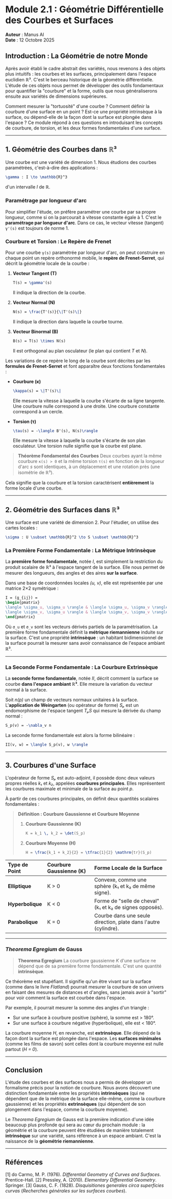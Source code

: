 # Module 2.1 : Géométrie Différentielle des Courbes et Surfaces

**Auteur** : Manus AI  
**Date** : 12 Octobre 2025

## Introduction : La Géométrie de notre Monde

Après avoir établi le cadre abstrait des variétés, nous revenons à des objets plus intuitifs : les courbes et les surfaces, principalement dans l'espace euclidien ℝ³. C'est le berceau historique de la géométrie différentielle. L'étude de ces objets nous permet de développer des outils fondamentaux pour quantifier la "courbure" et la forme, outils que nous généraliserons ensuite aux variétés de dimensions supérieures.

Comment mesurer la "tortuosité" d'une courbe ? Comment définir la courbure d'une surface en un point ? Est-ce une propriété intrinsèque à la surface, ou dépend-elle de la façon dont la surface est plongée dans l'espace ? Ce module répond à ces questions en introduisant les concepts de courbure, de torsion, et les deux formes fondamentales d'une surface.

---

## 1. Géométrie des Courbes dans ℝ³

Une courbe est une variété de dimension 1. Nous étudions des courbes paramétrées, c'est-à-dire des applications :

```latex
\gamma : I \to \mathbb{R}^3
````

d'un intervalle *I* de ℝ.

### Paramétrage par longueur d'arc

Pour simplifier l'étude, on préfère paramétrer une courbe par sa propre longueur, comme si on la parcourait à vitesse constante égale à 1.
C'est le **paramétrage par longueur d'arc**.
Dans ce cas, le vecteur vitesse (tangent) `γ'(s)` est toujours de norme 1.

### Courbure et Torsion : Le Repère de Frenet

Pour une courbe `γ(s)` paramétrée par longueur d'arc, on peut construire en chaque point un repère orthonormé mobile, le **repère de Frenet-Serret**, qui décrit la géométrie locale de la courbe :

1. **Vecteur Tangent (T)**

   ```latex
   T(s) = \gamma'(s)
   ```

   Il indique la direction de la courbe.

2. **Vecteur Normal (N)**

   ```latex
   N(s) = \frac{T'(s)}{\|T'(s)\|}
   ```

   Il indique la direction dans laquelle la courbe tourne.

3. **Vecteur Binormal (B)**

   ```latex
   B(s) = T(s) \times N(s)
   ```

   Il est orthogonal au plan osculateur (le plan qui contient *T* et *N*).

Les variations de ce repère le long de la courbe sont décrites par les **formules de Frenet-Serret** et font apparaître deux fonctions fondamentales :

* **Courbure (κ)**

  ```latex
  \kappa(s) = \|T'(s)\|
  ```

  Elle mesure la vitesse à laquelle la courbe s'écarte de sa ligne tangente.
  Une courbure nulle correspond à une droite. Une courbure constante correspond à un cercle.

* **Torsion (τ)**

  ```latex
  \tau(s) = -\langle B'(s), N(s)\rangle
  ```

  Elle mesure la vitesse à laquelle la courbe s'écarte de son plan osculateur.
  Une torsion nulle signifie que la courbe est plane.

> **Théorème Fondamental des Courbes**
> Deux courbes ayant la même courbure `κ(s) > 0` et la même torsion `τ(s)` en fonction de la longueur d'arc *s* sont identiques, à un déplacement et une rotation près (une isométrie de ℝ³).

Cela signifie que la courbure et la torsion caractérisent **entièrement** la forme locale d'une courbe.

---

## 2. Géométrie des Surfaces dans ℝ³

Une surface est une variété de dimension 2.
Pour l'étudier, on utilise des cartes locales :

```latex
\sigma : U \subset \mathbb{R}^2 \to S \subset \mathbb{R}^3
```

### La Première Forme Fondamentale : La Métrique Intrinsèque

La **première forme fondamentale**, notée *I*, est simplement la restriction du produit scalaire de ℝ³ à l'espace tangent de la surface.
Elle nous permet de mesurer des longueurs, des angles et des aires **sur la surface**.

Dans une base de coordonnées locales *(u, v)*, elle est représentée par une matrice 2×2 symétrique :

```latex
I = (g_{ij}) =
\begin{pmatrix}
\langle \sigma_u, \sigma_u \rangle & \langle \sigma_u, \sigma_v \rangle \\
\langle \sigma_v, \sigma_u \rangle & \langle \sigma_v, \sigma_v \rangle
\end{pmatrix}
```

Où `σ_u` et `σ_v` sont les vecteurs dérivés partiels de la paramétrisation.
La première forme fondamentale définit la **métrique riemannienne** induite sur la surface.
C'est une propriété **intrinsèque** : un habitant bidimensionnel de la surface pourrait la mesurer sans avoir connaissance de l'espace ambiant ℝ³.

---

### La Seconde Forme Fondamentale : La Courbure Extrinsèque

La **seconde forme fondamentale**, notée *II*, décrit comment la surface se courbe **dans l'espace ambiant ℝ³**.
Elle mesure la variation du vecteur normal à la surface.

Soit *n(p)* un champ de vecteurs normaux unitaires à la surface.
L'**application de Weingarten** (ou opérateur de forme) *Sₚ* est un endomorphisme de l'espace tangent *TₚS* qui mesure la dérivée du champ normal :

```latex
S_p(v) = -\nabla_v n
```

La seconde forme fondamentale est alors la forme bilinéaire :

```latex
II(v, w) = \langle S_p(v), w \rangle
```

---

## 3. Courbures d'une Surface

L'opérateur de forme *Sₚ* est auto-adjoint, il possède donc deux valeurs propres réelles *k₁* et *k₂*, appelées **courbures principales**.
Elles représentent les courbures maximale et minimale de la surface au point *p*.

À partir de ces courbures principales, on définit deux quantités scalaires fondamentales :

> **Définition : Courbure Gaussienne et Courbure Moyenne**
>
> 1. **Courbure Gaussienne (K)**
>
>    ```latex
>    K = k_1 \, k_2 = \det(S_p)
>    ```
> 2. **Courbure Moyenne (H)**
>
>    ```latex
>    H = \frac{k_1 + k_2}{2} = \tfrac{1}{2} \mathrm{tr}(S_p)
>    ```

| Type de Point    | Courbure Gaussienne (K) | Forme Locale de la Surface                                      |
| :--------------- | :---------------------- | :-------------------------------------------------------------- |
| **Elliptique**   | K > 0                   | Convexe, comme une sphère (k₁ et k₂ de même signe).             |
| **Hyperbolique** | K < 0                   | Forme de "selle de cheval" (k₁ et k₂ de signes opposés).        |
| **Parabolique**  | K = 0                   | Courbe dans une seule direction, plate dans l'autre (cylindre). |

---

### *Theorema Egregium* de Gauss

> **Theorema Egregium**
> La courbure gaussienne *K* d'une surface ne dépend que de sa première forme fondamentale.
> C'est une quantité **intrinsèque**.

Ce théorème est stupéfiant.
Il signifie qu'un être vivant sur la surface (comme dans le livre *Flatland*) pourrait mesurer la courbure de son univers en faisant des mesures de distances et d'angles, sans jamais avoir à "sortir" pour voir comment la surface est courbée dans l'espace.

Par exemple, il pourrait mesurer la somme des angles d'un triangle :

* Sur une surface à courbure positive (sphère), la somme est > 180°.
* Sur une surface à courbure négative (hyperbolique), elle est < 180°.

La courbure moyenne *H*, en revanche, est **extrinsèque**.
Elle dépend de la façon dont la surface est plongée dans l'espace.
Les **surfaces minimales** (comme les films de savon) sont celles dont la courbure moyenne est nulle partout (*H = 0*).

---

## Conclusion

L'étude des courbes et des surfaces nous a permis de développer un formalisme précis pour la notion de courbure.
Nous avons découvert une distinction fondamentale entre les propriétés **intrinsèques** (qui ne dépendent que de la métrique de la surface elle-même, comme la courbure gaussienne) et les propriétés **extrinsèques** (qui dépendent de son plongement dans l'espace, comme la courbure moyenne).

Le *Theorema Egregium* de Gauss est la première indication d'une idée beaucoup plus profonde qui sera au cœur du prochain module : la géométrie et la courbure peuvent être étudiées de manière totalement **intrinsèque** sur une variété, sans référence à un espace ambiant.
C'est la naissance de la **géométrie riemannienne**.

---

## Références

[1] do Carmo, M. P. (1976). *Differential Geometry of Curves and Surfaces*. Prentice-Hall.
[2] Pressley, A. (2010). *Elementary Differential Geometry*. Springer.
[3] Gauss, C. F. (1828). *Disquisitiones generales circa superficies curvas* (*Recherches générales sur les surfaces courbes*).


